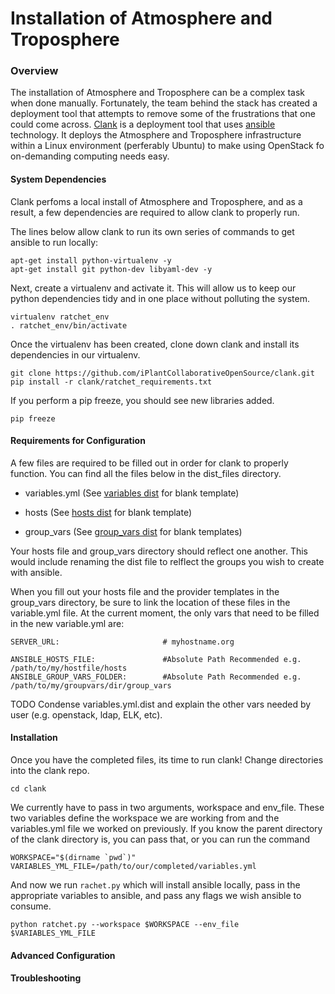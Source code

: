 # Installation of Atmosphere and Troposphere

### Overview
The installation of Atmosphere and Troposphere can be a complex task when done manually. Fortunately, the team behind the stack has created 
a deployment tool that attempts to remove some of the frustrations that one could come across. [Clank](https://github.com/iPlantCollaborativeOpenSource/clank)
is a deployment tool that uses [ansible](https://www.ansible.com/) technology. It deploys the Atmosphere and Troposphere infrastructure within a Linux environment
(perferably Ubuntu) to make using OpenStack fo on-demanding computing needs easy.

#### System Dependencies

Clank perfoms a local install of Atmosphere and Troposphere, and as a result, a few dependencies are required to allow clank to properly run. 

The lines below allow clank to run its own series of commands to get ansible to run locally:
```
apt-get install python-virtualenv -y
apt-get install git python-dev libyaml-dev -y
```

Next, create a virtualenv and activate it. This will allow us to keep our python dependencies tidy and in one place without polluting the system.
```
virtualenv ratchet_env
. ratchet_env/bin/activate
```
Once the virtualenv has been created, clone down clank and install its dependencies in our virtualenv.
```
git clone https://github.com/iPlantCollaborativeOpenSource/clank.git
pip install -r clank/ratchet_requirements.txt
```
If you perform a pip freeze, you should see new libraries added.
```
pip freeze
```

#### Requirements for Configuration
A few files are required to be filled out in order for clank to properly function. You can find all the files below in the dist_files directory.

* variables.yml (See [variables dist](https://github.com/iPlantCollaborativeOpenSource/clank/blob/master/dist_files/variables.yml.dist) for blank template)

* hosts (See [hosts dist](https://github.com/iPlantCollaborativeOpenSource/clank/blob/master/dist_files/hosts.dist) for blank template)

* group_vars (See [group_vars dist](https://github.com/iPlantCollaborativeOpenSource/clank/tree/master/dist_files/group_vars) for blank templates)

Your hosts file and group_vars directory should reflect one another. This would include renaming the dist file to relflect the groups you wish to create with ansible.

When you fill out your hosts file and the provider templates in the group_vars directory, be sure to link the location of these files in the variable.yml file.
At the current moment, the only vars that need to be filled in the new variable.yml are:
```
SERVER_URL:                       # myhostname.org

ANSIBLE_HOSTS_FILE:               #Absolute Path Recommended e.g. /path/to/my/hostfile/hosts
ANSIBLE_GROUP_VARS_FOLDER:        #Absolute Path Recommended e.g. /path/to/my/groupvars/dir/group_vars
```

TODO
Condense variables.yml.dist and explain the other vars needed by user (e.g. openstack, ldap, ELK, etc).

#### Installation
Once you have the completed files, its time to run clank! Change directories into the clank repo.
```
cd clank
```
We currently have to pass in two arguments, workspace and env_file. These two variables define the workspace we are working from and the variables.yml file we worked on previously.
If you know the parent directory of the clank directory is, you can pass that, or you can run the command
```
WORKSPACE="$(dirname `pwd`)"
VARIABLES_YML_FILE=/path/to/our/completed/variables.yml
```
And now we run `rachet.py` which will install ansible locally, pass in the appropriate variables to ansible, and pass any flags we wish ansible to consume.
```
python ratchet.py --workspace $WORKSPACE --env_file $VARIABLES_YML_FILE
```

#### Advanced Configuration

#### Troubleshooting
